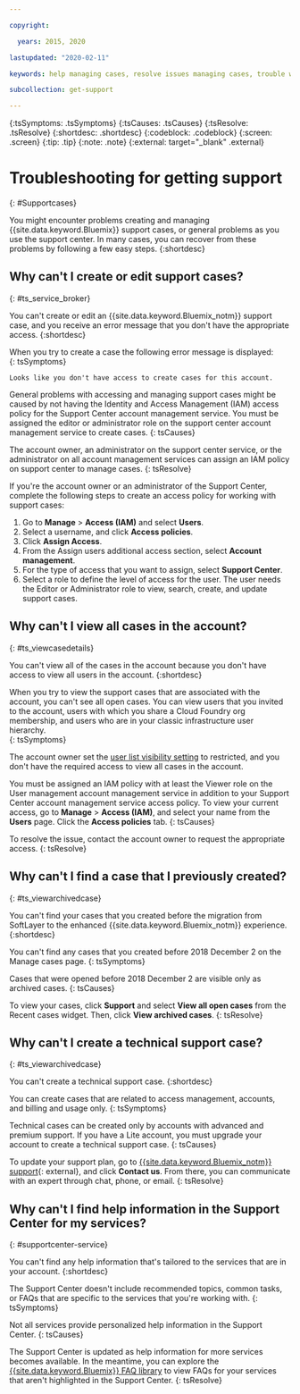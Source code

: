 ```yaml
---

copyright:

  years: 2015, 2020

lastupdated: "2020-02-11"

keywords: help managing cases, resolve issues managing cases, trouble working with cases, support center, help support center, resolve issues support center, help getting support, help support 

subcollection: get-support

---
```



{:tsSymptoms: .tsSymptoms}
{:tsCauses: .tsCauses}
{:tsResolve: .tsResolve}
{:shortdesc: .shortdesc}
{:codeblock: .codeblock}
{:screen: .screen}
{:tip: .tip}
{:note: .note}
{:external: target="_blank" .external}


# Troubleshooting for getting support
{: #Supportcases}

You might encounter problems creating and managing {{site.data.keyword.Bluemix}} support cases, or general problems as you use the support center. In many cases, you can recover from these problems by following a few easy steps.
{:shortdesc}

## Why can't I create or edit support cases? 
{: #ts_service_broker}

You can't create or edit an {{site.data.keyword.Bluemix_notm}} support case, and you receive an error message that you don't have the appropriate access. 
{:shortdesc}

When you try to create a case the following error message is displayed:   
{: tsSymptoms}

`Looks like you don't have access to create cases for this account.`

General problems with accessing and managing support cases might be caused by 
not having the Identity and Access Management (IAM) access policy for the Support Center account management service. You must be assigned the editor or administrator role on the support center account management service to create cases. 
{: tsCauses}

The account owner, an administrator on the support center service, or the administrator on all account management services can assign an IAM policy on support center to manage cases. 
{: tsResolve}

If you're the account owner or an administrator of the Support Center, complete the following steps to create an access policy for working with support cases:

1. Go to **Manage** > **Access (IAM)** and select **Users**.
1. Select a username, and click **Access policies**. 
1. Click **Assign Access**. 
1. From the Assign users additional access section, select **Account management**.
1. For the type of access that you want to assign, select **Support Center**. 
1. Select a role to define the level of access for the user. The user needs the Editor or Administrator role to view, search, create, and update support cases. 


## Why can't I view all cases in the account?
{: #ts_viewcasedetails}

You can't view all of the cases in the account because you don't have access to view all users in the account. 
{:shortdesc}

When you try to view the support cases that are associated with the account, you can't see all open cases. You can view users that you invited to the account, users with which you share a Cloud Foundry org membership, and users who are in your classic infrastructure user hierarchy.  
{: tsSymptoms}

The account owner set the [user list visibility setting](/docs/iam?topic=iam-userlistview#userlistview) to restricted, and you don't have the required access to view all cases in the account. 

You must be assigned an IAM policy with at least the Viewer role on the User management account management service in addition to your Support Center account management service access policy. To view your current access, go to **Manage** > **Access (IAM)**, and select your name from the **Users** page. Click the **Access policies** tab. 
{: tsCauses}

To resolve the issue, contact the account owner to request the appropriate access. 
{: tsResolve}


## Why can't I find a case that I previously created? 
{: #ts_viewarchivedcase}

You can't find your cases that you created before the migration from SoftLayer to the enhanced {{site.data.keyword.Bluemix_notm}} experience. 
{:shortdesc}

You can't find any cases that you created before 2018 December 2 on the Manage cases page. 
{: tsSymptoms}

Cases that were opened before 2018 December 2 are visible only as archived cases.
{: tsCauses}

To view your cases, click **Support** and select **View all open cases** from the Recent cases widget. Then, click **View archived cases**.
{: tsResolve} 


## Why can't I create a technical support case? 
{: #ts_viewarchivedcase}

You can't create a technical support case.
{:shortdesc}

You can create cases that are related to access management, accounts, and billing and usage only. 
{: tsSymptoms}

Technical cases can be created only by accounts with advanced and premium support. If you have a Lite account, you must upgrade your account to create a technical support case. 
{: tsCauses}

To update your support plan, go to [{{site.data.keyword.Bluemix_notm}} support](https://www.ibm.com/cloud/support){: external}, and click **Contact us**. From there, you can communicate with an expert through chat, phone, or email.
{: tsResolve}


## Why can't I find help information in the Support Center for my services? 
{: #supportcenter-service}

You can't find any help information that's tailored to the services that are in your account. 
{:shortdesc}

The Support Center doesn't include recommended topics, common tasks, or FAQs that are specific to the services that you're working with. 
{: tsSymptoms}

Not all services provide personalized help information in the Support Center. 
{: tsCauses}

The Support Center is updated as help information for more services becomes available. In the meantime, you can explore the [{{site.data.keyword.Bluemix}} FAQ library](https://cloud.ibm.com/docs/faqs) to view FAQs for your services that aren't highlighted in the Support Center.
{: tsResolve}
